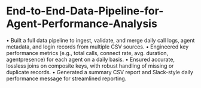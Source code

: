 # End-to-End-Data-Pipeline-for-Agent-Performance-Analysis
• Built a full data pipeline to ingest, validate, and merge daily call logs, agent metadata, and login records from multiple CSV sources.
• Engineered key performance metrics (e.g., total calls, connect rate, avg. duration, agentpresence) for each agent on a daily basis.
• Ensured accurate, lossless joins on composite keys, with robust handling of missing or duplicate records.
• Generated a summary CSV report and Slack-style daily performance message for streamlined reporting.
